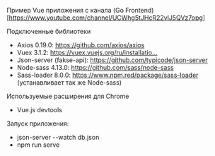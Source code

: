 Пример Vue приложения с канала (Go Frontend)[https://www.youtube.com/channel/UCWhg5tJHcR22vlJ5QVz7opg]

Подключенные библиотеки
- Axios 0.19.0: https://github.com/axios/axios​
- Vuex 3.1.2: https://vuex.vuejs.org/ru/installatio...​
- Json-server (fakse-api): https://github.com/typicode/json-server​
- Node-sass 4.13.0: https://github.com/sass/node-sass​
- Sass-loader 8.0.0: https://www.npm.red/package/sass-loader​ (устанавливает так же Node-sass)


Используемые расширения для Chrome
- Vue.js devtools

Запуск приложения: 
- json-server --watch db.json
- npm run serve
